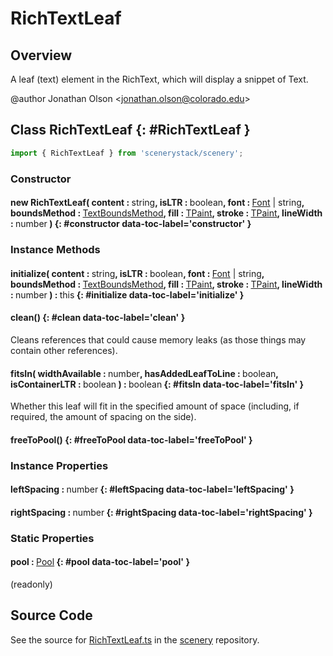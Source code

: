 # RichTextLeaf

## Overview

A leaf (text) element in the RichText, which will display a snippet of Text.

@author Jonathan Olson &lt;jonathan.olson@colorado.edu&gt;

## Class RichTextLeaf {: #RichTextLeaf }


```js
import { RichTextLeaf } from 'scenerystack/scenery';
```
### Constructor

#### new RichTextLeaf( content : <span style="font-weight: 400;"><span style="color: hsla(calc(var(--md-hue) + 180deg),80%,40%,1);">string</span></span>, isLTR : <span style="font-weight: 400;"><span style="color: hsla(calc(var(--md-hue) + 180deg),80%,40%,1);">boolean</span></span>, font : <span style="font-weight: 400;">[Font](../scenery/Font.md) | <span style="color: hsla(calc(var(--md-hue) + 180deg),80%,40%,1);">string</span></span>, boundsMethod : <span style="font-weight: 400;">[TextBoundsMethod](../scenery/Text.md#TextBoundsMethod)</span>, fill : <span style="font-weight: 400;">[TPaint](../scenery/TPaint.md)</span>, stroke : <span style="font-weight: 400;">[TPaint](../scenery/TPaint.md)</span>, lineWidth : <span style="font-weight: 400;"><span style="color: hsla(calc(var(--md-hue) + 180deg),80%,40%,1);">number</span></span> ) {: #constructor data-toc-label='constructor' }

### Instance Methods

#### initialize( content : <span style="font-weight: 400;"><span style="color: hsla(calc(var(--md-hue) + 180deg),80%,40%,1);">string</span></span>, isLTR : <span style="font-weight: 400;"><span style="color: hsla(calc(var(--md-hue) + 180deg),80%,40%,1);">boolean</span></span>, font : <span style="font-weight: 400;">[Font](../scenery/Font.md) | <span style="color: hsla(calc(var(--md-hue) + 180deg),80%,40%,1);">string</span></span>, boundsMethod : <span style="font-weight: 400;">[TextBoundsMethod](../scenery/Text.md#TextBoundsMethod)</span>, fill : <span style="font-weight: 400;">[TPaint](../scenery/TPaint.md)</span>, stroke : <span style="font-weight: 400;">[TPaint](../scenery/TPaint.md)</span>, lineWidth : <span style="font-weight: 400;"><span style="color: hsla(calc(var(--md-hue) + 180deg),80%,40%,1);">number</span></span> ) : <span style="font-weight: 400;"><span style="color: hsla(calc(var(--md-hue) + 180deg),80%,40%,1);">this</span></span> {: #initialize data-toc-label='initialize' }

#### clean() {: #clean data-toc-label='clean' }

Cleans references that could cause memory leaks (as those things may contain other references).

#### fitsIn( widthAvailable : <span style="font-weight: 400;"><span style="color: hsla(calc(var(--md-hue) + 180deg),80%,40%,1);">number</span></span>, hasAddedLeafToLine : <span style="font-weight: 400;"><span style="color: hsla(calc(var(--md-hue) + 180deg),80%,40%,1);">boolean</span></span>, isContainerLTR : <span style="font-weight: 400;"><span style="color: hsla(calc(var(--md-hue) + 180deg),80%,40%,1);">boolean</span></span> ) : <span style="font-weight: 400;"><span style="color: hsla(calc(var(--md-hue) + 180deg),80%,40%,1);">boolean</span></span> {: #fitsIn data-toc-label='fitsIn' }

Whether this leaf will fit in the specified amount of space (including, if required, the amount of spacing on
the side).

#### freeToPool() {: #freeToPool data-toc-label='freeToPool' }

### Instance Properties

#### leftSpacing : <span style="font-weight: 400;"><span style="color: hsla(calc(var(--md-hue) + 180deg),80%,40%,1);">number</span></span> {: #leftSpacing data-toc-label='leftSpacing' }

#### rightSpacing : <span style="font-weight: 400;"><span style="color: hsla(calc(var(--md-hue) + 180deg),80%,40%,1);">number</span></span> {: #rightSpacing data-toc-label='rightSpacing' }

### Static Properties

#### pool : <span style="font-weight: 400;">[Pool](../phet-core/Pool.md)</span> {: #pool data-toc-label='pool' }

(readonly)



## Source Code

See the source for [RichTextLeaf.ts](https://github.com/phetsims/scenery/blob/main/js/util/rich-text/RichTextLeaf.ts) in the [scenery](https://github.com/phetsims/scenery) repository.
